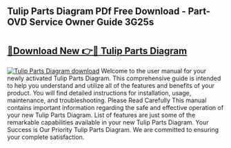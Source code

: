 ## Tulip Parts Diagram PDf Free Download - Part-OVD Service Owner Guide 3G25s

# <h2><a href="http://dftl1mn.blite.top/?on=Tulip+Parts+Diagram">🔗Download New 👉🔴 Tulip Parts Diagram</a></h2>

[![Tulip Parts Diagram download](https://i.imgur.com/lujVjoI.png)](http://dftl1mn.blite.top/?on=Tulip+Parts+Diagram)
Welcome to the user manual for your newly activated Tulip Parts Diagram. This comprehensive guide is intended to help you understand and utilize all of the features and benefits of your product. You will find detailed instructions for installation, usage, maintenance, and troubleshooting. Please Read Carefully This manual contains important information regarding the safe and effective operation of your new Tulip Parts Diagram. List of features are just some of the remarkable capabilities available in your new Tulip Parts Diagram. Your Success is Our Priority Tulip Parts Diagram. We are committed to ensuring your complete satisfaction.
